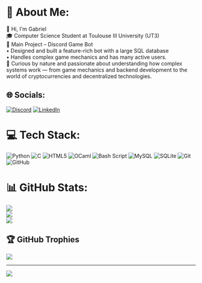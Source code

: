 # 💫 About Me:
👋 Hi, I'm Gabriel<br>🎓 Computer Science Student at Toulouse III University (UT3)<br>🤖 Main Project – Discord Game Bot<br>• Designed and built a feature-rich bot with a large SQL database <br>• Handles complex game mechanics and has many active users.<br>🚀 Curious by nature and passionate about understanding how complex systems work — from game mechanics and backend development to the world of cryptocurrencies and decentralized technologies.


## 🌐 Socials:
[![Discord](https://img.shields.io/badge/Discord-%237289DA.svg?logo=discord&logoColor=white)](https://discord.gg/GtMa4gHxC5) [![LinkedIn](https://img.shields.io/badge/LinkedIn-%230077B5.svg?logo=linkedin&logoColor=white)](https://linkedin.com/in/gabriel-mazet-9b089924b) 

# 💻 Tech Stack:
![Python](https://img.shields.io/badge/python-3670A0?style=plastic&logo=python&logoColor=ffdd54) ![C](https://img.shields.io/badge/c-%2300599C.svg?style=plastic&logo=c&logoColor=white) ![HTML5](https://img.shields.io/badge/html5-%23E34F26.svg?style=plastic&logo=html5&logoColor=white) ![OCaml](https://img.shields.io/badge/OCaml-%23E98407.svg?style=plastic&logo=ocaml&logoColor=white) ![Bash Script](https://img.shields.io/badge/bash_script-%23121011.svg?style=plastic&logo=gnu-bash&logoColor=white) ![MySQL](https://img.shields.io/badge/mysql-4479A1.svg?style=plastic&logo=mysql&logoColor=white) ![SQLite](https://img.shields.io/badge/sqlite-%2307405e.svg?style=plastic&logo=sqlite&logoColor=white) ![Git](https://img.shields.io/badge/git-%23F05033.svg?style=plastic&logo=git&logoColor=white) ![GitHub](https://img.shields.io/badge/github-%23121011.svg?style=plastic&logo=github&logoColor=white)
# 📊 GitHub Stats:
![](https://github-readme-stats.vercel.app/api?username=Darksword333&theme=shadow_blue&hide_border=false&include_all_commits=true&count_private=true)<br/>
![](https://nirzak-streak-stats.vercel.app/?user=Darksword333&theme=shadow_blue&hide_border=false)<br/>
![](https://github-readme-stats.vercel.app/api/top-langs/?username=Darksword333&theme=shadow_blue&hide_border=false&include_all_commits=true&count_private=true&layout=compact)

## 🏆 GitHub Trophies
![](https://github-profile-trophy.vercel.app/?username=Darksword333&theme=shadow_blue&no-frame=false&no-bg=true&margin-w=4)

---
[![](https://visitcount.itsvg.in/api?id=Darksword333&icon=0&color=0)](https://visitcount.itsvg.in)

<!-- Proudly created with GPRM ( https://gprm.itsvg.in ) -->
